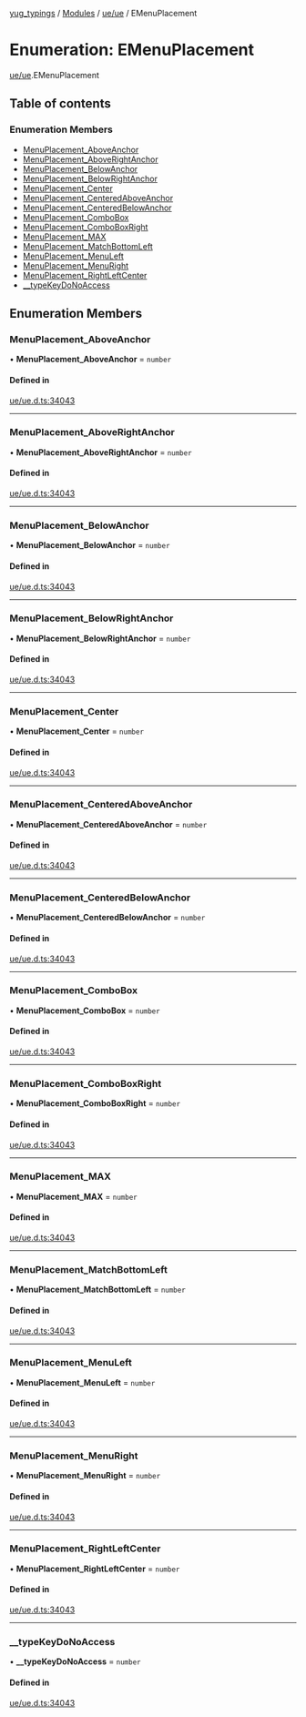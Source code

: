 [yug_typings](../README.md) / [Modules](../modules.md) / [ue/ue](../modules/ue_ue.md) / EMenuPlacement

# Enumeration: EMenuPlacement

[ue/ue](../modules/ue_ue.md).EMenuPlacement

## Table of contents

### Enumeration Members

- [MenuPlacement\_AboveAnchor](ue_ue.EMenuPlacement.md#menuplacement_aboveanchor)
- [MenuPlacement\_AboveRightAnchor](ue_ue.EMenuPlacement.md#menuplacement_aboverightanchor)
- [MenuPlacement\_BelowAnchor](ue_ue.EMenuPlacement.md#menuplacement_belowanchor)
- [MenuPlacement\_BelowRightAnchor](ue_ue.EMenuPlacement.md#menuplacement_belowrightanchor)
- [MenuPlacement\_Center](ue_ue.EMenuPlacement.md#menuplacement_center)
- [MenuPlacement\_CenteredAboveAnchor](ue_ue.EMenuPlacement.md#menuplacement_centeredaboveanchor)
- [MenuPlacement\_CenteredBelowAnchor](ue_ue.EMenuPlacement.md#menuplacement_centeredbelowanchor)
- [MenuPlacement\_ComboBox](ue_ue.EMenuPlacement.md#menuplacement_combobox)
- [MenuPlacement\_ComboBoxRight](ue_ue.EMenuPlacement.md#menuplacement_comboboxright)
- [MenuPlacement\_MAX](ue_ue.EMenuPlacement.md#menuplacement_max)
- [MenuPlacement\_MatchBottomLeft](ue_ue.EMenuPlacement.md#menuplacement_matchbottomleft)
- [MenuPlacement\_MenuLeft](ue_ue.EMenuPlacement.md#menuplacement_menuleft)
- [MenuPlacement\_MenuRight](ue_ue.EMenuPlacement.md#menuplacement_menuright)
- [MenuPlacement\_RightLeftCenter](ue_ue.EMenuPlacement.md#menuplacement_rightleftcenter)
- [\_\_typeKeyDoNoAccess](ue_ue.EMenuPlacement.md#__typekeydonoaccess)

## Enumeration Members

### MenuPlacement\_AboveAnchor

• **MenuPlacement\_AboveAnchor** = `number`

#### Defined in

[ue/ue.d.ts:34043](https://github.com/YugMetaverse/yug_typings/blob/25cad34/ue/ue.d.ts#L34043)

___

### MenuPlacement\_AboveRightAnchor

• **MenuPlacement\_AboveRightAnchor** = `number`

#### Defined in

[ue/ue.d.ts:34043](https://github.com/YugMetaverse/yug_typings/blob/25cad34/ue/ue.d.ts#L34043)

___

### MenuPlacement\_BelowAnchor

• **MenuPlacement\_BelowAnchor** = `number`

#### Defined in

[ue/ue.d.ts:34043](https://github.com/YugMetaverse/yug_typings/blob/25cad34/ue/ue.d.ts#L34043)

___

### MenuPlacement\_BelowRightAnchor

• **MenuPlacement\_BelowRightAnchor** = `number`

#### Defined in

[ue/ue.d.ts:34043](https://github.com/YugMetaverse/yug_typings/blob/25cad34/ue/ue.d.ts#L34043)

___

### MenuPlacement\_Center

• **MenuPlacement\_Center** = `number`

#### Defined in

[ue/ue.d.ts:34043](https://github.com/YugMetaverse/yug_typings/blob/25cad34/ue/ue.d.ts#L34043)

___

### MenuPlacement\_CenteredAboveAnchor

• **MenuPlacement\_CenteredAboveAnchor** = `number`

#### Defined in

[ue/ue.d.ts:34043](https://github.com/YugMetaverse/yug_typings/blob/25cad34/ue/ue.d.ts#L34043)

___

### MenuPlacement\_CenteredBelowAnchor

• **MenuPlacement\_CenteredBelowAnchor** = `number`

#### Defined in

[ue/ue.d.ts:34043](https://github.com/YugMetaverse/yug_typings/blob/25cad34/ue/ue.d.ts#L34043)

___

### MenuPlacement\_ComboBox

• **MenuPlacement\_ComboBox** = `number`

#### Defined in

[ue/ue.d.ts:34043](https://github.com/YugMetaverse/yug_typings/blob/25cad34/ue/ue.d.ts#L34043)

___

### MenuPlacement\_ComboBoxRight

• **MenuPlacement\_ComboBoxRight** = `number`

#### Defined in

[ue/ue.d.ts:34043](https://github.com/YugMetaverse/yug_typings/blob/25cad34/ue/ue.d.ts#L34043)

___

### MenuPlacement\_MAX

• **MenuPlacement\_MAX** = `number`

#### Defined in

[ue/ue.d.ts:34043](https://github.com/YugMetaverse/yug_typings/blob/25cad34/ue/ue.d.ts#L34043)

___

### MenuPlacement\_MatchBottomLeft

• **MenuPlacement\_MatchBottomLeft** = `number`

#### Defined in

[ue/ue.d.ts:34043](https://github.com/YugMetaverse/yug_typings/blob/25cad34/ue/ue.d.ts#L34043)

___

### MenuPlacement\_MenuLeft

• **MenuPlacement\_MenuLeft** = `number`

#### Defined in

[ue/ue.d.ts:34043](https://github.com/YugMetaverse/yug_typings/blob/25cad34/ue/ue.d.ts#L34043)

___

### MenuPlacement\_MenuRight

• **MenuPlacement\_MenuRight** = `number`

#### Defined in

[ue/ue.d.ts:34043](https://github.com/YugMetaverse/yug_typings/blob/25cad34/ue/ue.d.ts#L34043)

___

### MenuPlacement\_RightLeftCenter

• **MenuPlacement\_RightLeftCenter** = `number`

#### Defined in

[ue/ue.d.ts:34043](https://github.com/YugMetaverse/yug_typings/blob/25cad34/ue/ue.d.ts#L34043)

___

### \_\_typeKeyDoNoAccess

• **\_\_typeKeyDoNoAccess** = `number`

#### Defined in

[ue/ue.d.ts:34043](https://github.com/YugMetaverse/yug_typings/blob/25cad34/ue/ue.d.ts#L34043)
